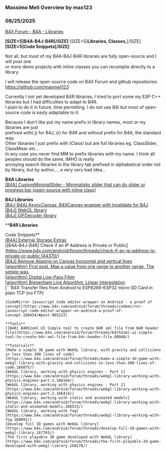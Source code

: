 ### Massimo Meli Overview by max123
### 08/25/2025
[B4X Forum - B4A - Libraries](https://www.b4x.com/android/forum/threads/144941/)

**[SIZE=5]B4A-B4J-B4R[/SIZE]** [SIZE=5]**Libraries, Classes,**[/SIZE] **[SIZE=5]Code Snippets[/SIZE]**  
  
Not all, but most of my B4A-B4J-B4R libraries are fully open-source and I will post one  
or more demo projects with inline classes you can recompile directly to a library.  
  
I will release the open-source code on B4X Forum and github repositories:  
<https://github.com/maxmeli123>  
  
Currently I not yet developed B4R libraries, I tried to port some my ESP C++ libraries but I had difficulties to adapt to B4R.  
I plain to do it in future, time permitting. I do not use B4i but most of open-source code is easly adaptable to it.  
  
Because I don't like put my name prefix in library names, most or my libraries are just  
prefixed with( j) for B4J, (r) for B4R and without prefix for B4A, the standard way.  
Other libraries I just prefix with (Class) but are full libraries eg. ClassSlider, ClassMixer etc…  
In any case you never find MM to prefix libraries with my name. I think all peoples should do the same, IMHO is really  
annoying search libraries in the library tab prefixed in alphabetical order not by library, but by author…. a very very bad idea…  
  
****B4A Libraries****  
[[B4A] CustomMinimalSlider - Minimalistic slider that can do slider or progress bar (open-source with inline class)](https://www.b4x.com/android/forum/threads/b4a-customminimalslider-minimalistic-slider-that-can-do-slider-or-progress-bar.141213/)  
  
******B4J Libraries******  
[[B4J-B4A] AsyncCanvas, B4XCanvas wrapper with Invalidate for B4J](https://www.b4x.com/android/forum/threads/asynccanvas-b4xcanvas-wrapper-with-invalidate-for-b4j.148736/)  
[[B4J] WebGL library](https://www.b4x.com/android/forum/threads/b4j-webgl-library.164553/#post-1008848)  
[[B4J] GIFDecoder library](https://www.b4x.com/android/forum/threads/gifdecoder-library-released.120980)  
  
********B4R Libraries******  
  
Code Snippets**  
[[B4A] External Storage Extras](https://www.b4x.com/android/forum/threads/external-storage-extras.143576/#post-909906)  
[[](https://www.b4x.com/android/forum/threads/check-if-an-ip-address-is-private-or-public.144370/)[B4A-B4J-B4R] Check if an IP Address is Private or Public](https://www.b4x.com/android/forum/threads/check-if-an-ip-address-is-private-or-public.144370/)  
[[B4J] Remove Aliasing on Canvas horizontal and vertical lines](https://www.b4x.com/android/forum/threads/remove-aliasing-on-canvas-horizontal-and-vertical-lines.72236/)  
[[algorithm] First post. Map a value from one range to another range. The simple way.](https://www.b4x.com/android/forum/threads/algorithm-first-post-map-a-value-from-one-range-to-another-range-the-simple-way.144391/)  
[[algorithm] Digital Low-Pass Filter](https://www.b4x.com/android/forum/threads/algorithm-digital-low-pass-filter.144946/#post-918919)  
[[algorithm] Bresenham Line Algorithm. Linear interpolation](https://www.b4x.com/android/forum/threads/algorithm-bresenham-line-algorithm-linear-interpolation.145218/#post-920540)  
[```B4X
 Transfer files from Android to ESP8266-ESP32 micro SD Card in plain TCP (no FTP)
```](https://www.b4x.com/android/forum/threads/code-snippet-transfer-files-from-android-to-esp8266-esp32-micro-sd-card-in-plain-tcp-no-ftp.142224/)  
[CodeMirror Javascript Code editor wrapper on Android - a proof of concept](https://www.b4x.com/android/forum/threads/codemirror-javascript-code-editor-wrapper-on-android-a-proof-of-concept.160454/#post-985223)  
  
**Tools**  
[[B4R] B4Rh2xml UI Simple tool to create B4R xml file from B4R header file](https://www.b4x.com/android/forum/threads/b4rh2xml-ui-simple-tool-to-create-b4r-xml-file-from-b4r-header-file.80940/)  
  
**Tutorials**  
[Make a simple 3D game with WebGL library, with gravity and collisions in less than 300 lines of code](https://www.b4x.com/android/forum/threads/make-a-simple-3d-game-with-webgl-library-with-gravity-and-collisions-in-less-than-300-lines-of-code.166075/)  
[WebGL library, working with physics engines - Part 1](https://www.b4x.com/android/forum/threads/webgl-library-working-with-physics-engines-part-1.166164/)  
[WebGL library, working with physics engines - Part 2](https://www.b4x.com/android/forum/threads/webgl-library-working-with-physics-engines-part-2.166414/)  
[WebGL library, working with static and animated models](https://www.b4x.com/android/forum/threads/webgl-library-working-with-static-and-animated-models.166523/)  
[WebGL library, working with fog](https://www.b4x.com/android/forum/threads/webgl-library-working-with-fog.168091/)  
[Develop full 3D games with WebGL library](https://www.b4x.com/android/forum/threads/develop-full-3d-games-with-webgl-library.167783/)  
[The first playable 3D game developed with WebGL library](https://www.b4x.com/android/forum/threads/the-first-playable-3d-game-developed-with-webgl-library.168178/)